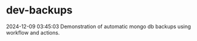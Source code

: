 # dev-backups
2024-12-09 03:45:03 Demonstration of automatic mongo db backups using workflow and actions.
